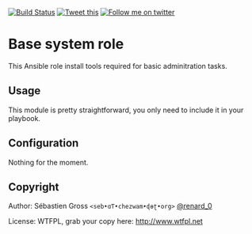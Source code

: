 <!--

---
lang: american
---
-->

[![Build Status](https://travis-ci.org/cw-ansible/cw.base.svg?branch=master)](https://travis-ci.org/cw-ansible/cw.base)
[![Tweet this](http://img.shields.io/badge/%20-Tweet-00aced.svg)](https://twitter.com/intent/tweet?tw_p=tweetbutton&via=renard_0&text=Install%20tools%20required%20for%20basic%20adminitration%20tasks)
[![Follow me on twitter](http://img.shields.io/badge/Twitter-Follow-00aced.svg)](https://twitter.com/intent/follow?region=follow_link&screen_name=renard_0&tw_p=followbutton)

# Base system role

This Ansible role install tools required for basic adminitration tasks.

## Usage

This module is pretty straightforward, you only need to include it in your
playbook.


## Configuration

Nothing for the moment.

## Copyright

Author: Sébastien Gross `<seb•ɑƬ•chezwam•ɖɵʈ•org>` [@renard_0](https://twitter.com/renard_0)

License: WTFPL, grab your copy here: http://www.wtfpl.net
